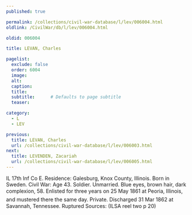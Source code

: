```yaml
---
published: true

permalink: /collections/civil-war-database/l/lev/006004.html
oldlink: /CivilWar/db/l/lev/006004.html

oldid: 006004

title: LEVAN, Charles

pagelist:
  exclude: false
  order: 6004
  image: 
  alt:
  caption:
  title:
  subtitle:      # Defaults to page subtitle
  teaser:

category: 
  - L 
  - LEV

previous:
  title: LEVAN, Charles
  url: /collections/civil-war-database/l/lev/006003.html  
next:
  title: LEVENDEN, Zacariah
  url: /collections/civil-war-database/l/lev/006005.html   
---
```

IL 17th Inf Co E. Residence: Galesburg, Knox County, Illinois. Born in Sweden. Civil War: Age 43. Soldier. Unmarried. Blue eyes, brown hair, dark complexion, 5&#146;8&#148;. Enlisted for three years on 25 May 1861 at Peoria, Illinois, and mustered there the same day. Private. Discharged 31 Mar 1862 at Savannah, Tennessee. &#147;Ruptured&#148; Sources: (ILSA reel two p 20)